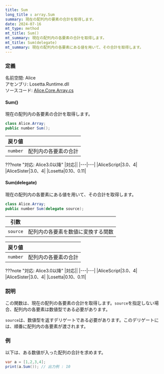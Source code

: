 ```yaml
---
title: Sum
long_title : array.Sum
summary: 現在の配列内の要素の合計を取得します。
date: 2024-07-16
mt_type: method
mt_title: Sum()
mt_summary: 現在の配列内の各要素の合計を取得します。
mt_title: Sum(delegate)
mt_summary: 現在の配列内の各要素にある値を用いて、その合計を取得します。
---
```


### 定義
名前空間: Alice<br/>
アセンブリ: Losetta.Runtime.dll<br/>
ソースコード: [Alice.Core.Array.cs](https://github.com/WSOFT-Project/Losetta/blob/master/Losetta.Runtime/Core/Extension/Alice.Core.Array.cs)

#### Sum()

現在の配列内の各要素の合計を取得します。

```cs title="AliceScript"
class Alice.Array;
public number Sum();
```

|戻り値| |
|-|-|
|`number`|配列内の各要素の合計|

???note "対応: Alice3.0以降"
    |対応||
    |---|---|
    |AliceScript|3.0、4|
    |AliceSister|3.0、4|
    |Losetta|0.10、0.11|

#### Sum(delegate)

現在の配列内の各要素にある値を用いて、その合計を取得します。

```cs title="AliceScript"
class Alice.Array;
public number Sum(delegate source);
```

|引数| |
|-|-|
|`source`|配列内の各要素を数値に変換する関数|

|戻り値| |
|-|-|
|`number`|配列内の各要素の合計|

???note "対応: Alice3.0以降"
    |対応||
    |---|---|
    |AliceScript|3.0、4|
    |AliceSister|3.0、4|
    |Losetta|0.10、0.11|

### 説明
この関数は、現在の配列の各要素の合計を取得します。`source`を指定しない場合、配列内の各要素は数値型である必要があります。

`source`は、数値型を返すデリゲートである必要があります。このデリゲートには、順番に配列内の各要素が渡されます。
### 例
以下は、ある数値が入った配列の合計を求めます。

```cs title="AliceScript"
var a = [1,2,3,4];
print(a.Sum()); // 出力例 : 10
```
